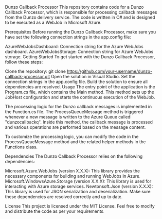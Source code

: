 Dunzo Callback Processor
This repository contains code for a Dunzo Callback Processor, which is responsible for processing callback messages from the Dunzo delivery service. The code is written in C# and is designed to be executed as a WebJob in Microsoft Azure.

Prerequisites
Before running the Dunzo Callback Processor, make sure you have set the following connection strings in the app.config file:

AzureWebJobsDashboard: Connection string for the Azure WebJobs dashboard.
AzureWebJobsStorage: Connection string for Azure WebJobs storage.
Getting Started
To get started with the Dunzo Callback Processor, follow these steps:

Clone the repository: git clone https://github.com/your-username/dunzo-callback-processor.git
Open the solution in Visual Studio.
Set the connection strings in the app.config file.
Build the solution to ensure all dependencies are resolved.
Usage
The entry point of the application is the Program.cs file, which contains the Main method. This method sets up the JobHost configuration and starts the continuous execution of the WebJob.

The processing logic for the Dunzo callback messages is implemented in the Function.cs file. The ProcessQueueMessage method is triggered whenever a new message is written to the Azure Queue called "dunzocallbackq". Inside this method, the callback message is processed and various operations are performed based on the message content.

To customize the processing logic, you can modify the code in the ProcessQueueMessage method and the related helper methods in the Functions class.

Dependencies
The Dunzo Callback Processor relies on the following dependencies:

Microsoft.Azure.WebJobs (version X.X.X): This library provides the necessary components for building and running WebJobs in Azure.
Microsoft.WindowsAzure.Storage (version X.X.X): This library is used for interacting with Azure storage services.
Newtonsoft.Json (version X.X.X): This library is used for JSON serialization and deserialization.
Make sure these dependencies are resolved correctly and up to date.

License
This project is licensed under the MIT License. Feel free to modify and distribute the code as per your requirements.
